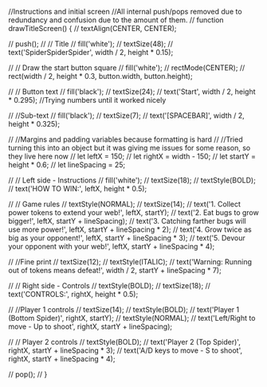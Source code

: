//Instructions and initial screen
//All internal push/pops removed due to redundancy and confusion due to the amount of them.
// function drawTitleScreen() {
//     textAlign(CENTER, CENTER);

//     push();
//     // Title
//     fill('white');
//     textSize(48);
//     text('SpiderSpiderSpider', width / 2, height * 0.15);

//     // Draw the start button square
//     fill('white');
//     rectMode(CENTER);
//     rect(width / 2, height * 0.3, button.width, button.height);

//     // Button text
//     fill('black');
//     textSize(24);
//     text('Start', width / 2, height * 0.295); //Trying numbers until it worked nicely

//     //Sub-text
//     fill('black');
//     textSize(7);
//     text('[SPACEBAR]', width / 2, height * 0.325);

//     //Margins and padding variables because formatting is hard
//     //Tried turning this into an object but it was giving me issues for some reason, so they live here now
//     let leftX = 150;
//     let rightX = width - 150;
//     let startY = height * 0.6;
//     let lineSpacing = 25;

//     // Left side -  Instructions
//     fill('white');
//     textSize(18);
//     textStyle(BOLD);
//     text('HOW TO WIN:', leftX, height * 0.5);

//     // Game rules
//     textStyle(NORMAL);
//     textSize(14);
//     text('1. Collect power tokens to extend your web!', leftX, startY);
//     text('2. Eat bugs to grow bigger!', leftX, startY + lineSpacing);
//     text('3. Catching farther bugs will use more power!', leftX, startY + lineSpacing * 2);
//     text('4. Grow twice as big as your opponent!', leftX, startY + lineSpacing * 3);
//     text('5. Devour your opponent with your web!', leftX, startY + lineSpacing * 4);

//     //Fine print
//     textSize(12);
//     textStyle(ITALIC);
//     text('Warning: Running out of tokens means defeat!', width / 2, startY + lineSpacing * 7);

//     // Right side - Controls
//     textStyle(BOLD);
//     textSize(18);
//     text('CONTROLS:', rightX, height * 0.5);

//     //Player 1 controls
//     textSize(14);
//     textStyle(BOLD);
//     text('Player 1 (Bottom Spider)', rightX, startY);
//     textStyle(NORMAL);
//     text('Left/Right to move - Up to shoot', rightX, startY + lineSpacing);

//     // Player 2 controls
//     textStyle(BOLD);
//     text('Player 2 (Top Spider)', rightX, startY + lineSpacing * 3);
//     text('A/D keys to move - S to shoot', rightX, startY + lineSpacing * 4);

//     pop();
// }